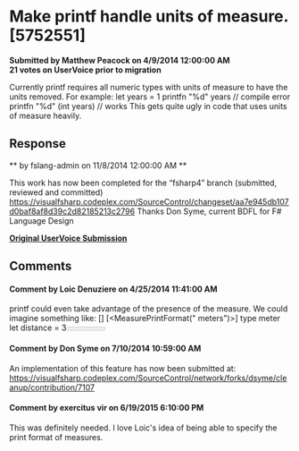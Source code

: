 # Make printf handle units of measure. [5752551] #

**Submitted by Matthew Peacock on 4/9/2014 12:00:00 AM**  
**21 votes on UserVoice prior to migration**  

Currently printf requires all numeric types with units of measure to have the units removed. For example:
let years = 1<year>
printfn "%d" years // compile error
printfn "%d" (int years) // works
This gets quite ugly in code that uses units of measure heavily.



## Response ##
** by fslang-admin on 11/8/2014 12:00:00 AM **

This work has now been completed for the “fsharp4” branch (submitted, reviewed and committed)
https://visualfsharp.codeplex.com/SourceControl/changeset/aa7e945db107d0baf8af8d39c2d82185213c2796
Thanks
Don Syme, current BDFL for F# Language Design


**[Original UserVoice Submission](https://fslang.uservoice.com/forums/245727-f-language/suggestions/5752551)**


## Comments ##


#### Comment by Loic Denuziere on 4/25/2014 11:41:00 AM ####
printf could even take advantage of the presence of the measure. We could imagine something like:
[<Measure>]
[<MeasurePrintFormat(" meters")>]
type meter
let distance = 3<meter>
printfn "The distance is %d" distance // Prints: The distance is 3 meters


#### Comment by Don Syme on 7/10/2014 10:59:00 AM ####
An implementation of this feature has now been submitted at: https://visualfsharp.codeplex.com/SourceControl/network/forks/dsyme/cleanup/contribution/7107


#### Comment by exercitus vir on 6/19/2015 6:10:00 PM ####
This was definitely needed. I love Loic's idea of being able to specify the print format of measures.

